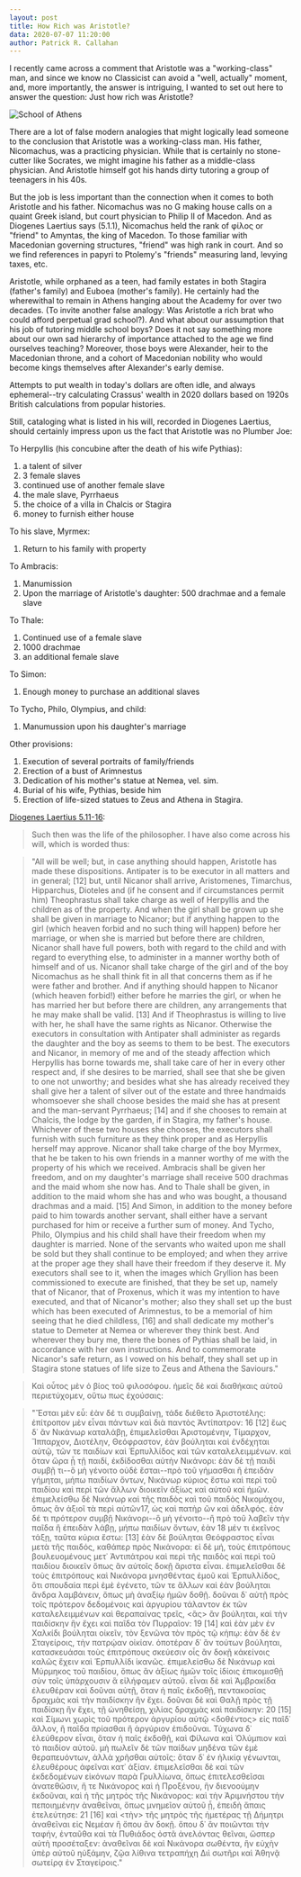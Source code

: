 ```yaml
---
layout: post
title: How Rich was Aristotle?
data: 2020-07-07 11:20:00
author: Patrick R. Callahan
---
```

I recently came across a comment that Aristotle was a "working-class" man, and since we know no Classicist can avoid a "well, actually" moment, and, more importantly, the answer is intriguing, I wanted to set out here to answer the question: Just how rich was Aristotle?

![School of Athens](/img/posts/2020-11-25-Aristotle/550px-Sanzio_01_Plato_Aristotle.jpg)

There are a lot of false modern analogies that might logically lead someone to the conclusion that Aristotle was a working-class man. His father, Nicomachus, was a practicing physician. While that is certainly no stone-cutter like Socrates, we might imagine his father as a middle-class physician. And Aristotle himself got his hands dirty tutoring a group of teenagers in his 40s.

But the job is less important than the connection when it comes to both Aristotle and his father. Nicomachus was no G making house calls on a quaint Greek island, but court physician to Philip II of Macedon. And as Diogenes Laertius says (5.1.1), Nicomachus held the rank of φίλος or "friend" to Amyntas, the king of Macedon. To those familiar with Macedonian governing structures, "friend" was high rank in court. And so we find references in papyri to Ptolemy's "friends" measuring land, levying taxes, etc.

Aristotle, while orphaned as a teen, had family estates in both Stagira (father's family) and Euboea (mother's family). He certainly had the wherewithal to remain in Athens hanging about the Academy for over two decades. (To invite another false analogy: Was Aristotle a rich brat who could afford perpetual grad school?). And what about our assumption that his job of tutoring middle school boys? Does it not say something more about our own sad hierarchy of importance attached to the age we find ourselves teaching? Moreover, those boys were Alexander, heir to the Macedonian throne, and a cohort of Macedonian nobility who would become kings themselves after Alexander's early demise.

Attempts to put wealth in today's dollars are often idle, and always ephemeral--try calculating Crassus' wealth in 2020 dollars based on 1920s British calculations from popular histories.

Still, cataloging what is listed in his will, recorded in Diogenes Laertius, should certainly impress upon us the fact that Aristotle was no Plumber Joe:

To Herpyllis (his concubine after the death of his wife Pythias):
1. a talent of silver
2. 3 female slaves
3. continued use of another female slave
4. the male slave, Pyrrhaeus
5. the choice of a villa in Chalcis or Stagira
6. money to furnish either house

To his slave, Myrmex:
1. Return to his family with property

To Ambracis:
1. Manumission
2. Upon the marriage of Aristotle's daughter: 500 drachmae and a female slave

To Thale:
1. Continued use of a female slave
2. 1000 drachmae
3. an additional female slave

To Simon:
1. Enough money to purchase an additional slaves

To Tycho, Philo, Olympius, and child:
1. Manumussion upon his daughter's marriage

Other provisions:
1. Execution of several portraits of family/friends
2. Erection of a bust of Arimnestus
3. Dedication of his mother's statue at Nemea, vel. sim.
4. Burial of his wife, Pythias, beside him
5. Erection of life-sized statues to Zeus and Athena in Stagira.

[Diogenes Laertius 5.11-16](http://www.perseus.tufts.edu/hopper/text?doc=Perseus%3Atext%3A1999.01.0258%3Abook%3D5%3Achapter%3D1):

> Such then was the life of the philosopher. I have also come across his will, which is worded thus:

> "All will be well; but, in case anything should happen, Aristotle has made these dispositions. Antipater is to be executor in all matters and in general; [12] but, until Nicanor shall arrive, Aristomenes, Timarchus, Hipparchus, Dioteles and (if he consent and if circumstances permit him) Theophrastus shall take charge as well of Herpyllis and the children as of the property. And when the girl shall be grown up she shall be given in marriage to Nicanor; but if anything happen to the girl (which heaven forbid and no such thing will happen) before her marriage, or when she is married but before there are children, Nicanor shall have full powers, both with regard to the child and with regard to everything else, to administer in a manner worthy both of himself and of us. Nicanor shall take charge of the girl and of the boy Nicomachus as he shall think fit in all that concerns them as if he were father and brother. And if anything should happen to Nicanor (which heaven forbid!) either before he marries the girl, or when he has married her but before there are children, any arrangements that he may make shall be valid. [13] And if Theophrastus is willing to live with her, he shall have the same rights as Nicanor. Otherwise the executors in consultation with Antipater shall administer as regards the daughter and the boy as seems to them to be best. The executors and Nicanor, in memory of me and of the steady affection which Herpyllis has borne towards me, shall take care of her in every other respect and, if she desires to be married, shall see that she be given to one not unworthy; and besides what she has already received they shall give her a talent of silver out of the estate and three handmaids whomsoever she shall choose besides the maid she has at present and the man-servant Pyrrhaeus; [14] and if she chooses to remain at Chalcis, the lodge by the garden, if in Stagira, my father's house. Whichever of these two houses she chooses, the executors shall furnish with such furniture as they think proper and as Herpyllis herself may approve. Nicanor shall take charge of the boy Myrmex, that he be taken to his own friends in a manner worthy of me with the property of his which we received. Ambracis shall be given her freedom, and on my daughter's marriage shall receive 500 drachmas and the maid whom she now has. And to Thale shall be given, in addition to the maid whom she has and who was bought, a thousand drachmas and a maid. [15] And Simon, in addition to the money before paid to him towards another servant, shall either have a servant purchased for him or receive a further sum of money. And Tycho, Philo, Olympius and his child shall have their freedom when my daughter is married. None of the servants who waited upon me shall be sold but they shall continue to be employed; and when they arrive at the proper age they shall have their freedom if they deserve it. My executors shall see to it, when the images which Gryllion has been commissioned to execute are finished, that they be set up, namely that of Nicanor, that of Proxenus, which it was my intention to have executed, and that of Nicanor's mother; also they shall set up the bust which has been executed of Arimnestus, to be a memorial of him seeing that he died childless, [16] and shall dedicate my mother's statue to Demeter at Nemea or wherever they think best. And wherever they bury me, there the bones of Pythias shall be laid, in accordance with her own instructions. And to commemorate Nicanor's safe return, as I vowed on his behalf, they shall set up in Stagira stone statues of life size to Zeus and Athena the Saviours."

> Καὶ οὗτος μὲν ὁ βίος τοῦ φιλοσόφου. ἡμεῖς δὲ καὶ διαθήκαις αὐτοῦ περιετύχομεν, οὕτω πως ἐχούσαις:

> "Ἔσται μὲν εὖ: ἐὰν δέ τι συμβαίνῃ, τάδε διέθετο Ἀριστοτέλης: ἐπίτροπον μὲν εἶναι πάντων καὶ διὰ παντὸς Ἀντίπατρον: 16 [12] ἕως δ᾽ ἂν Νικάνωρ καταλάβῃ, ἐπιμελεῖσθαι Ἀριστομένην, Τίμαρχον, Ἵππαρχον, Διοτέλην, Θεόφραστον, ἐὰν βούληται καὶ ἐνδέχηται αὐτῷ, τῶν τε παιδίων καὶ Ἑρπυλλίδος καὶ τῶν καταλελειμμένων. καὶ ὅταν ὥρα ᾖ τῇ παιδί, ἐκδίδοσθαι αὐτὴν Νικάνορι: ἐὰν δὲ τῇ παιδὶ συμβῇ τι--ὃ μὴ γένοιτο οὐδὲ ἔσται--πρὸ τοῦ γήμασθαι ἢ ἐπειδὰν γήμηται, μήπω παιδίων ὄντων, Νικάνωρ κύριος ἔστω καὶ περὶ τοῦ παιδίου καὶ περὶ τῶν ἄλλων διοικεῖν ἀξίως καὶ αὑτοῦ καὶ ἡμῶν. ἐπιμελείσθω δὲ Νικάνωρ καὶ τῆς παιδὸς καὶ τοῦ παιδὸς Νικομάχου, ὅπως ἂν ἀξιοῖ τὰ περὶ αὐτῶν17, ὡς καὶ πατὴρ ὢν καὶ ἀδελφός. ἐὰν δέ τι πρότερον συμβῇ Νικάνορι--ὃ μὴ γένοιτο--ἢ πρὸ τοῦ λαβεῖν τὴν παῖδα ἢ ἐπειδὰν λάβῃ, μήπω παιδίων ὄντων, ἐὰν 18 μέν τι ἐκεῖνος τάξῃ, ταῦτα κύρια ἔστω: [13] ἐὰν δὲ βούληται Θεόφραστος εἶναι μετὰ τῆς παιδός, καθάπερ πρὸς Νικάνορα: εἰ δὲ μή, τοὺς ἐπιτρόπους βουλευομένους μετ᾽ Ἀντιπάτρου καὶ περὶ τῆς παιδὸς καὶ περὶ τοῦ παιδίου διοικεῖν ὅπως ἂν αὐτοῖς δοκῇ ἄριστα εἶναι. ἐπιμελεῖσθαι δὲ τοὺς ἐπιτρόπους καὶ Νικάνορα μνησθέντας ἐμοῦ καὶ Ἑρπυλλίδος, ὅτι σπουδαία περὶ ἐμὲ ἐγένετο, τῶν τε ἄλλων καὶ ἐὰν βούληται ἄνδρα λαμβάνειν, ὅπως μὴ ἀναξίῳ ἡμῶν δοθῇ. δοῦναι δ᾽ αὐτῇ πρὸς τοῖς πρότερον δεδομένοις καὶ ἀργυρίου τάλαντον ἐκ τῶν καταλελειμμένων καὶ θεραπαίνας τρεῖς, <ἃς> ἂν βούληται, καὶ τὴν παιδίσκην ἣν ἔχει καὶ παῖδα τὸν Πυρραῖον: 19 [14] καὶ ἐὰν μὲν ἐν Χαλκίδι βούληται οἰκεῖν, τὸν ξενῶνα τὸν πρὸς τῷ κήπῳ: ἐὰν δὲ ἐν Σταγείροις, τὴν πατρῴαν οἰκίαν. ὁποτέραν δ᾽ ἂν τούτων βούληται, κατασκευάσαι τοὺς ἐπιτρόπους σκεύεσιν οἷς ἂν δοκῇ κἀκείνοις καλῶς ἔχειν καὶ Ἑρπυλλίδι ἱκανῶς. ἐπιμελείσθω δὲ Νικάνωρ καὶ Μύρμηκος τοῦ παιδίου, ὅπως ἂν ἀξίως ἡμῶν τοῖς ἰδίοις ἐπικομισθῇ σὺν τοῖς ὑπάρχουσιν ἃ εἰλήφαμεν αὐτοῦ. εἶναι δὲ καὶ Ἀμβρακίδα ἐλευθέραν καὶ δοῦναι αὐτῇ, ὅταν ἡ παῖς ἐκδοθῇ, πεντακοσίας δραχμὰς καὶ τὴν παιδίσκην ἣν ἔχει. δοῦναι δὲ καὶ Θαλῇ πρὸς τῇ παιδίσκῃ ἣν ἔχει, τῇ ὠνηθείσῃ, χιλίας δραχμὰς καὶ παιδίσκην: 20 [15] καὶ Σίμωνι χωρὶς τοῦ πρότερον ἀργυρίου αὐτῷ <δοθέντος> εἰς παῖδ᾽ ἄλλον, ἢ παῖδα πρίασθαι ἢ ἀργύριον ἐπιδοῦναι. Τύχωνα δ᾽ ἐλεύθερον εἶναι, ὅταν ἡ παῖς ἐκδοθῇ, καὶ Φίλωνα καὶ Ὀλύμπιον καὶ τὸ παιδίον αὐτοῦ. μὴ πωλεῖν δὲ τῶν παίδων μηδένα τῶν ἐμὲ θεραπευόντων, ἀλλὰ χρῆσθαι αὐτοῖς: ὅταν δ᾽ ἐν ἡλικίᾳ γένωνται, ἐλευθέρους ἀφεῖναι κατ᾽ ἀξίαν. ἐπιμελεῖσθαι δὲ καὶ τῶν ἐκδεδομένων εἰκόνων παρὰ Γρυλλίωνα, ὅπως ἐπιτελεσθεῖσαι ἀνατεθῶσιν, ἥ τε Νικάνορος καὶ ἡ Προξένου, ἣν διενοούμην ἐκδοῦναι, καὶ ἡ τῆς μητρὸς τῆς Νικάνορος: καὶ τὴν Ἀριμνήστου τὴν πεποιημένην ἀναθεῖναι, ὅπως μνημεῖον αὐτοῦ ᾖ, ἐπειδὴ ἄπαις ἐτελεύτησε: 21 [16] καὶ <τὴν> τῆς μητρὸς τῆς ἡμετέρας τῇ Δήμητρι ἀναθεῖναι εἰς Νεμέαν ἢ ὅπου ἂν δοκῇ. ὅπου δ᾽ ἂν ποιῶνται τὴν ταφήν, ἐνταῦθα καὶ τὰ Πυθιάδος ὀστᾶ ἀνελόντας θεῖναι, ὥσπερ αὐτὴ προσέταξεν: ἀναθεῖναι δὲ καὶ Νικάνορα σωθέντα, ἣν εὐχὴν ὑπὲρ αὐτοῦ ηὐξάμην, ζῷα λίθινα τετραπήχη Διὶ σωτῆρι καὶ Ἀθηνᾷ σωτείρᾳ ἐν Σταγείροις."
